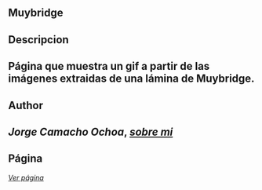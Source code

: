 ## Muybridge

## Descripcion  
Página que muestra un gif a partir de las imágenes extraidas de una lámina de Muybridge.
--
## Author
_Jorge Camacho Ochoa_, 
_[sobre mi](https://kamatxo.github.io/Curriculum-Vitae/)_
--
## Página
_[Ver página](https://kamatxo.github.io/Robots/)_
